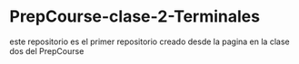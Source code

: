 # PrepCourse-clase-2-Terminales
este repositorio es el primer repositorio creado desde la pagina en la clase dos del PrepCourse
